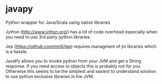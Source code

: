 # javapy
Python wrapper for Java/Scala using native libraries

Jython (http://www.jython.org/) has a lot of code overhead especially when you need to use 3rd party python libraries.

Jep (https://github.com/mrj0/jep) requires managment of jni libraries which is a hassle. 

JavaPy allows you to invoke python from your JVM and get a String response. If you need access to objects this is probably not for you. Otherwise this seems to be the simplest and easiest to understand solution to use python exclusive libraries in the JVM.
